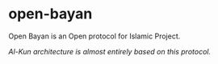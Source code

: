 # open-bayan
Open Bayan is an Open protocol for Islamic Project.


*Al-Kun architecture is almost entirely based on this protocol.*
